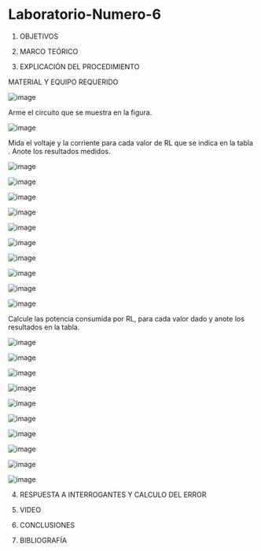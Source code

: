 # Laboratorio-Numero-6

1. OBJETIVOS



2. MARCO TEÓRICO 


3. EXPLICACIÓN DEL PROCEDIMIENTO

MATERIAL Y EQUIPO REQUERIDO

![image](https://user-images.githubusercontent.com/93899720/149409968-1813e31e-6a9a-4d3a-b53d-b840d1d61a4d.png)

Arme el circuito que se muestra en la figura.

![image](https://user-images.githubusercontent.com/93899720/149410065-8e3f06d7-ab08-4e8c-8dd7-6a17fd3d45be.png)

Mida el voltaje y la corriente para cada valor de RL que se indica en la tabla . Anote los resultados medidos.

![image](https://user-images.githubusercontent.com/93899720/149410248-e8d5e596-6354-43f0-98d6-d7ceb0b89921.png)

![image](https://user-images.githubusercontent.com/93899720/149410262-e0f904a8-6329-43cc-8b8c-e4021d6bd15e.png)

![image](https://user-images.githubusercontent.com/93899720/149410281-28f75d29-1956-4aae-aee6-290ff01f17af.png)

![image](https://user-images.githubusercontent.com/93899720/149410296-7f5d5ec6-04a2-4ac0-b67c-2ef121e9ab76.png)

![image](https://user-images.githubusercontent.com/93899720/149410316-ef4f8f27-2cd9-4f59-96c6-fa75c60c2cdf.png)

![image](https://user-images.githubusercontent.com/93899720/149410335-1d5c6b6e-8a32-42b5-9374-e2bd994170f1.png)

![image](https://user-images.githubusercontent.com/93899720/149410352-a82dad6b-31f1-431b-b40e-4ddf562b956c.png)

![image](https://user-images.githubusercontent.com/93899720/149410375-ff5c5496-2224-4189-b9f3-59e67e57c02b.png)

![image](https://user-images.githubusercontent.com/93899720/149410400-4dab6178-8c99-4892-a46b-ddd20105ee65.png)

![image](https://user-images.githubusercontent.com/93899720/149410418-43082448-f7e6-4d38-94f1-a645d309735b.png)

Calcule las potencia consumida por RL, para cada valor dado y anote los resultados en la tabla.

![image](https://user-images.githubusercontent.com/93899720/149417825-2b02ab22-a306-4083-b9b6-d10c47883a04.png)

![image](https://user-images.githubusercontent.com/93899720/149417856-bb2d6fd8-f902-46d7-9043-f7e065eff4ed.png)

![image](https://user-images.githubusercontent.com/93899720/149417890-85c6f75e-654f-46e6-b4cd-8f31d9bce739.png)

![image](https://user-images.githubusercontent.com/93899720/149417912-7cdde32a-f5ac-426c-936a-fcbaf6ecd101.png)

![image](https://user-images.githubusercontent.com/93899720/149417942-687c0ae5-072f-4c1e-a798-e239a7390780.png)

![image](https://user-images.githubusercontent.com/93899720/149417963-be9b10d4-20be-456e-9e34-a44f4405f4d0.png)

![image](https://user-images.githubusercontent.com/93899720/149417982-f12f43ba-b155-46ee-95c2-55c5a044803e.png)

![image](https://user-images.githubusercontent.com/93899720/149418006-0ddde4eb-8967-4174-94b0-9d80718bff97.png)

![image](https://user-images.githubusercontent.com/93899720/149418017-ea4faf0e-7c66-440f-b9d3-17a6c61885a4.png)

![image](https://user-images.githubusercontent.com/93899720/149418034-5affe9d1-c89c-4184-8a61-b51ad415e19e.png)


4. RESPUESTA A INTERROGANTES Y CALCULO DEL ERROR



5. VIDEO


6. CONCLUSIONES



7. BIBLIOGRAFÍA

